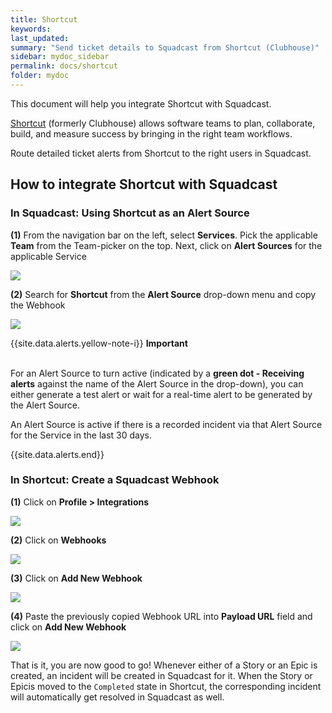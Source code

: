 ```yaml
---
title: Shortcut
keywords: 
last_updated: 
summary: "Send ticket details to Squadcast from Shortcut (Clubhouse)"
sidebar: mydoc_sidebar
permalink: docs/shortcut
folder: mydoc
---
```


This document will help you integrate Shortcut with Squadcast.

[Shortcut](https://shortcut.com/) (formerly Clubhouse) allows software teams to plan, collaborate, build, and measure success by bringing in the right team workflows.

Route detailed ticket alerts from Shortcut to the right users in Squadcast.

## How to integrate Shortcut with Squadcast

### In Squadcast: Using Shortcut as an Alert Source

**(1)** From the navigation bar on the left, select **Services**. Pick the applicable **Team** from the Team-picker on the top. Next, click on **Alert Sources** for the applicable Service

![](../.gitbook/assets/alert\_source\_1.png)

**(2)** Search for **Shortcut** from the **Alert Source** drop-down menu and copy the Webhook

![](../.gitbook/assets/shortcut\_1.png)

{{site.data.alerts.yellow-note-i}}
<b>Important</b><br/><br/>
<p>For an Alert Source to turn active (indicated by a <b>green dot - Receiving alerts</b> against the name of the Alert Source in the drop-down), you can either generate a test alert or wait for a real-time alert to be generated by the Alert Source.</p>
<p>An Alert Source is active if there is a recorded incident via that Alert Source for the Service in the last 30 days.</p>
{{site.data.alerts.end}}

### In Shortcut: Create a Squadcast Webhook

**(1)** Click on **Profile > Integrations**

![](../.gitbook/assets/shortcut\_2.png)

**(2)** Click on **Webhooks**

![](../.gitbook/assets/shortcut\_3.png)

**(3)** Click on **Add New Webhook**

![](../.gitbook/assets/shortcut\_4.png)

**(4)** Paste the previously copied Webhook URL into **Payload URL** field and click on **Add New Webhook**

![](../.gitbook/assets/shortcut\_5.png)


That is it, you are now good to go! Whenever either of a Story or an Epic is created, an incident will be created in Squadcast for it. When the Story or Epicis moved to the `Completed` state in Shortcut, the corresponding incident will automatically get resolved in Squadcast as well.